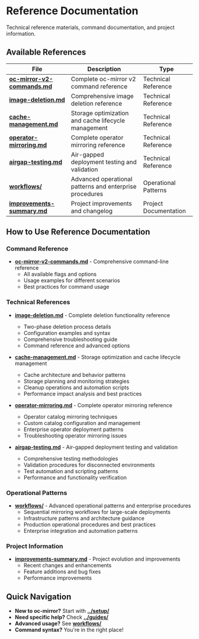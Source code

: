 # Reference Documentation

Technical reference materials, command documentation, and project information.

## Available References

| File | Description | Type |
|------|-------------|------|
| **[oc-mirror-v2-commands.md](oc-mirror-v2-commands.md)** | Complete oc-mirror v2 command reference | Technical Reference |
| **[image-deletion.md](image-deletion.md)** | Comprehensive image deletion reference | Technical Reference |
| **[cache-management.md](cache-management.md)** | Storage optimization and cache lifecycle management | Technical Reference |
| **[operator-mirroring.md](operator-mirroring.md)** | Complete operator mirroring reference | Technical Reference |
| **[airgap-testing.md](airgap-testing.md)** | Air-gapped deployment testing and validation | Technical Reference |
| **[workflows/](workflows/)** | Advanced operational patterns and enterprise procedures | Operational Patterns |
| **[improvements-summary.md](improvements-summary.md)** | Project improvements and changelog | Project Documentation |

## How to Use Reference Documentation

### **Command Reference**
- **[oc-mirror-v2-commands.md](oc-mirror-v2-commands.md)** - Comprehensive command-line reference
  - All available flags and options
  - Usage examples for different scenarios
  - Best practices for command usage

### **Technical References**
- **[image-deletion.md](image-deletion.md)** - Complete deletion functionality reference
  - Two-phase deletion process details
  - Configuration examples and syntax
  - Comprehensive troubleshooting guide
  - Command reference and advanced options

- **[cache-management.md](cache-management.md)** - Storage optimization and cache lifecycle management
  - Cache architecture and behavior patterns
  - Storage planning and monitoring strategies
  - Cleanup operations and automation scripts
  - Performance impact analysis and best practices

- **[operator-mirroring.md](operator-mirroring.md)** - Complete operator mirroring reference
  - Operator catalog mirroring techniques
  - Custom catalog configuration and management
  - Enterprise operator deployment patterns
  - Troubleshooting operator mirroring issues

- **[airgap-testing.md](airgap-testing.md)** - Air-gapped deployment testing and validation
  - Comprehensive testing methodologies
  - Validation procedures for disconnected environments
  - Test automation and scripting patterns
  - Performance and functionality verification

### **Operational Patterns**
- **[workflows/](workflows/)** - Advanced operational patterns and enterprise procedures
  - Sequential mirroring workflows for large-scale deployments
  - Infrastructure patterns and architecture guidance
  - Production operational procedures and best practices
  - Enterprise integration and automation patterns

### **Project Information**
- **[improvements-summary.md](improvements-summary.md)** - Project evolution and improvements
  - Recent changes and enhancements
  - Feature additions and bug fixes
  - Performance improvements

## Quick Navigation

- **New to oc-mirror?** Start with **[../setup/](../setup/)**
- **Need specific help?** Check **[../guides/](../guides/)**
- **Advanced usage?** See **[workflows/](workflows/)**
- **Command syntax?** You're in the right place!